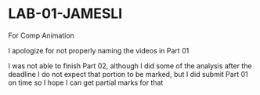 # LAB-01-JAMESLI
 For Comp Animation

 I apologize for not properly naming the videos in Part 01

 I was not able to finish Part 02, although I did some of the analysis after the deadline
 I do not expect that portion to be marked, but I did submit Part 01 on time so I hope I can get partial marks for that
